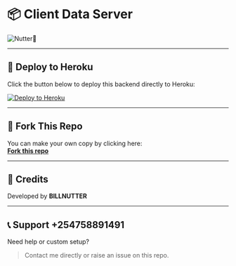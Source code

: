 # 📦 Client Data Server

![Nutter🤪](https://singersroom.com/wp-content/uploads/2023/04/10-Best-Juice-WRLD.jpg)





---

## 🚀 Deploy to Heroku

Click the button below to deploy this backend directly to Heroku:

[![Deploy to Heroku](https://www.herokucdn.com/deploy/button.svg)](https://heroku.com/deploy?template=https://github.com/BILLNUTTER/client-data-server)

---

## 🍴 Fork This Repo

You can make your own copy by clicking here:  
[**Fork this repo**](https://github.com/BILLNUTTER/client-data-server/fork)

---

## 🙏 Credits

Developed by **BILLNUTTER**

---

## 📞 Support +254758891491

Need help or custom setup?
> Contact me directly or raise an issue on this repo.
